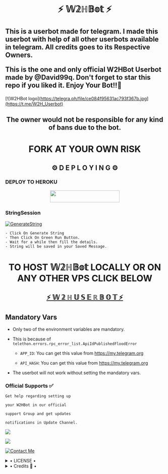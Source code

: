 <h1 align="center">⚡ 𝕎𝟚ℍ𝔹𝕠𝕥 ⚡</h1>


<h2>This is a userbot made for telegram. I made this userbot with help of all other userbots available in telegram. All credits goes to its Respective Owners.

This is the one and only official W2HBot Userbot made by @David99q. Don't forget to star this repo if you liked it. Enjoy Your Bot!!💝</h2>

[![W2HBot logo](https://telegra.ph/file/ce084f95631ac793f367b.jpg](https://t.me/W2H_Userbot)

<h2 align="center">The owner would not be responsible for any kind of bans due to the bot.</h2>

<h1 align="center">FORK AT YOUR OWN RISK</h1>

<h2 align="center">⚙️ D E P L O Y I N G ⚙️</h2>


<h3> DEPLOY TO HEROKU </h3>

<p align="center"><a href="https://heroku.com/deploy?template=https://github.com/Adarshtiwari1305/JaduNagriiii"> <img src="https://img.shields.io/badge/Deploy%20To%20Heroku-grey?style=for-the-badge&logo=heroku" width="220" height="38.45"/></a></p>
</a>

<h3> StringSession </h3>


[![GenerateString](https://img.shields.io/badge/repl.it-generateString-yellowgreen)](https://replit.com/@GalaxyOp/W2HBOT#main.py) 

    - Click On Generate String
    - Then Click On Green Run Button.
    - Wait for a while then fill the details.
    - String will be saved in your Saved Message.


<h1 align="center">TO HOST 𝕎𝟚ℍ𝔹𝕠𝕥 LOCALLY OR ON ANY OTHER VPS CLICK BELOW</h1>

<h2 align="center"> <a href="https://github.com/Adarshtiwari1305/JaduNagriiii">⚡ 𝕎 𝟚 ℍ 𝕌 𝕊 𝔼 ℝ 𝔹 𝕆 𝕋  ⚡</a></h2>

## Mandatory Vars

- Only two of the environment variables are mandatory.

- This is because of `telethon.errors.rpc_error_list.ApiIdPublishedFloodError`

    - `APP_ID`:   You can get this value from https://my.telegram.org

    - `API_HASH`:   You can get this value from https://my.telegram.org

- The userbot will not work without setting the mandatory vars.


### Official Supports ✅ 


```
Get help regarding setting up 

your W2HBot in our official 

support Group and get updates

notifications in Update Channel.
```

<a href="https://t.me/W2H_Userbot"><img src="https://img.shields.io/badge/Join-Support%20Channel-red.svg?style=for-the-badge&logo=Telegram"></a>

<a href="https://t.me/W2HSupport"><img src="https://img.shields.io/badge/Join-Support%20Group-blue.svg?style=for-the-badge&logo=Telegram"></a>


[![Contact Me](https://img.shields.io/badge/Telegram-Contact%20Me-informational)](https://t.me/David99q)


<details>

  <summary> • LICENSE • </summary>

![](https://www.gnu.org/graphics/gplv3-or-later.png)

Copyright (C) 2021 W2HGalaxy-OP

Poject [W2HBot](https://github.com/W2HGalaxy-OP/W2HBot) is free software: you can redistribute it and/or modify

it under the terms of the GNU General Public License as published by

the Free Software Foundation, either version 3 of the License, or

(at your option) any later version.

This program is distributed in the hope that it will be useful,

but WITHOUT ANY WARRANTY; without even the implied warranty of

MERCHANTABILITY or FITNESS FOR A PARTICULAR PURPOSE.  See the

GNU General Public License for more details.

You should have received a copy of the GNU General Public License

along with this program. If not, see <https://www.gnu.org/licenses/>.

</details>

<details>

  <summary> • Credits 🏅 • </summary>
  
• [Galaxy-OP](https://github.com/W2HGalaxy-OP):DEV

• [iisgaurav](https://github.com/iisgaurav):DEV

• [AuraXBot](https://github.com/AuraXNetwork/AuraXBot)

• [JaaduBot](https://github.com/Amberyt/JaaduBot)

• [CatUserbot](https://github.com/sandy1709/catuserbot)

• [MafiaBot](https://github.com/H1M4N5HU0P/MAFIA-BOT)

• [HellBot](https://github.com/Hellboy-OP/hellbot)

• [Uniborg](https://github.com/spechide/uniborg)


